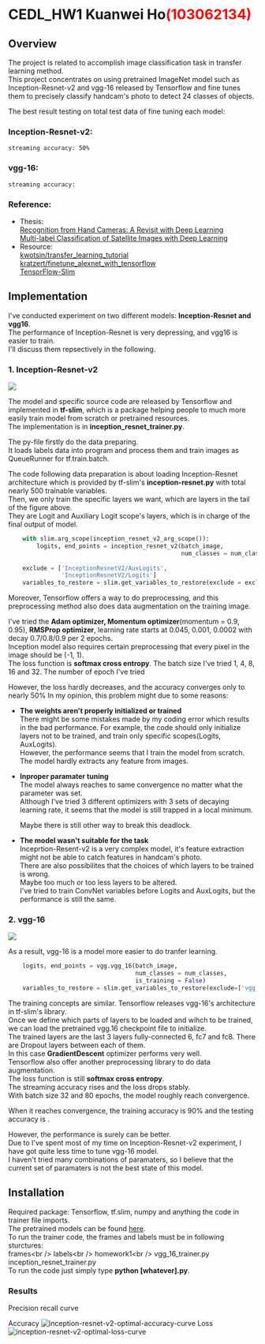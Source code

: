 # CEDL_HW1 Kuanwei Ho<span style="color:red">(103062134)</span>

## Overview
The project is related to accomplish image classification task in transfer learning method.<br /> 
This project concentrates on using pretrained ImageNet model such as Inception-Resnet-v2 and vgg-16 released by Tensorflow and fine tunes them to precisely classify handcam's photo to detect 24 classes of objects.

The best result testing on total test data of fine tuning each model:
### Inception-Resnet-v2: 
	streaming accuracy: 50%
### vgg-16:
	streaming accuracy: 

### Reference:
- Thesis:<br />
	[Recognition from Hand Cameras: A Revisit with Deep Learning](https://arxiv.org/abs/1512.01881)<br />
	[Multi-label Classification of Satellite Images with Deep Learning](http://cs231n.stanford.edu/reports/2017/pdfs/908.pdf)
- Resource:<br />
	[kwotsin/transfer_learning_tutorial](https://github.com/kwotsin/transfer_learning_tutorial)<br />
	[kratzert/finetune_alexnet_with_tensorflow](https://github.com/kratzert/finetune_alexnet_with_tensorflow)<br />
	[TensorFlow-Slim](https://github.com/tensorflow/tensorflow/tree/master/tensorflow/contrib/slim)<br />

## Implementation

I've conducted experiment on two different models: **Inception-Resnet and vgg16**.<br />
The performance of Inception-Resnet is very depressing, and vgg16 is easier to train.<br />
I'll discuss them repsectively in the following.<br />


### 1. Inception-Resnet-v2

![](https://i2.kknews.cc/SIG=e19v49/q4q0006048n3505os81.jpg)

The model and specific source code are released by Tensorflow and implemented in **tf-slim**, which is a package helping people to much more easily train model from scratch or pretrained resources.<br />
The implementation is in **inception_resnet_trainer.py**.

The py-file firstly do the data preparing.<br />
It loads labels data into program and process them and train images as QueueRunner for tf.train.batch.<br />

The code following data preparation is about loading Inception-Resnet architecture which is provided by tf-slim's **inception-resnet.py** with total nearly 500 trainable variables.<br />
Then, we only train the specific layers we want, which are layers in the tail of the figure above. <br />
They are Logit and Auxiliary Logit scope's layers, which is in charge of the final output of model. <br />
 
```Python
    with slim.arg_scope(inception_resnet_v2_arg_scope()):
        logits, end_points = inception_resnet_v2(batch_image, 
                                                 num_classes = num_classes)
	
    exclude = ['InceptionResnetV2/AuxLogits',
               'InceptionResnetV2/Logits']
    variables_to_restore = slim.get_variables_to_restore(exclude = exclude)
```
Moreover, Tensorflow offers a way to do preprocessing, and this preprocessing method also does data augmentation on the training image.

I've tried the **Adam optimizer, Momentum optimizer**(momentum = 0.9, 0.95), **RMSProp optimizer**, learning rate starts at 0.045, 0.001, 0.0002 with decay 0.7/0.8/0.9 per 2 epochs.<br />
Inception model also requires certain preprocessing that every pixel in the image should be (-1, 1).<br />
The loss function is **softmax cross entropy**.
The batch size I've tried 1, 4, 8, 16 and 32. The number of epoch I've tried 


However, the loss hardly decreases, and the accuracy converges only to nearly 50%
In my opinion, this problem might due to some reasons:<br />
+ **The weights aren't properly initialized or trained<br />**
	There might be some mistakes made by my coding error which results in the bad performance.
	For example, the code should only initialize layers not to be trained, and train only specific scopes(Logits, AuxLogits).<br />
	However, the performance seems that I train the model from scratch.<br />
	The model hardly extracts any feature from images.<br />
	
+ **Inproper paramater tuning<br />**
	The model always reaches to same convergence no matter what the parameter was set.<br />
	Although I've tried 3 different optimizers with 3 sets of decaying learning rate, it seems that the model is still trapped in a local minimum.

	Maybe there is still other way to break this deadlock.<br />
+ **The model wasn't suitable for the task<br />**
	Inceprtion-Resent-v2 is a very complex model, it's feature extraction might not be able to catch features in handcam's photo.<br />
	There are also possibilites that the choices of which layers to be trained is wrong. <br />
	Maybe too much or too less layers to be altered.<br />
	I've tried to train ConvNet variables before Logits and AuxLogits, but the performance is still the same.

### 2. vgg-16

![](https://www.cs.toronto.edu/~frossard/post/vgg16/vgg16.png)

As a result, vgg-16 is a model more easier to do tranfer learning.

```Python
    logits, end_points = vgg.vgg_16(batch_image, 
                                    num_classes = num_classes,
                                    is_training = False)
    variables_to_restore = slim.get_variables_to_restore(exclude=['vgg_16/fc6', 'vgg_16/fc7', 'vgg_16/fc8'])
```

The training concepts are similar. Tensorflow releases vgg-16's architecture in tf-slim's library. <br />
Once we define which parts of layers to be loaded and wihch to be trained, we can load the pretrained vgg.16 checkpoint file to initialize. <br />
The trained layers are the last 3 layers fully-connected 6, fc7 and fc8. There are Dropout layers between each of them. <br />
In this case **GradientDescent** optimizer performs very well. <br />
Tensorflow also offer another preprocessing library to do data augmentation.<br />
The loss function is still **softmax cross entropy**.<br />
The streaming accuracy rises and the loss drops stably. <br />
With batch size 32 and 80 epochs, the model roughly reach convergence.<br />

When it reaches convergence, the training accuracy is 90% and the testing accuracy is .<br />

However, the performance is surely can be better.<br />
Due to I've spent most of my time on Inception-Resnet-v2 experiment, I have got quite less time to tune vgg-16 model.<br />
I haven't tried many combinations of paramaters, so I believe that the current set of paramaters is not the best state of this model.<br />


## Installation
Required package: Tensorflow, tf.slim, numpy and anything the code in trainer file imports.<br />
The pretrained models can be found [here](https://arxiv.org/abs/1512.01881).<br />
To run the trainer code, the frames and labels must be in following sturctures:<br />
frames\<br />
labels\<br />
homework1\<br />
	vgg_16_trainer.py<br />
	inception_resnet_trainer.py<br />
To run the code just simply type **python [whatever].py**.<br />

### Results

Precision recall curve

Accuracy
![inception-resnet-v2-optimal-accuracy-curve](https://imgur.com/TF1iMZV.png)
Loss
![inception-resnet-v2-optimal-loss-curve](https://imgur.com/pnOcKIq.png)



